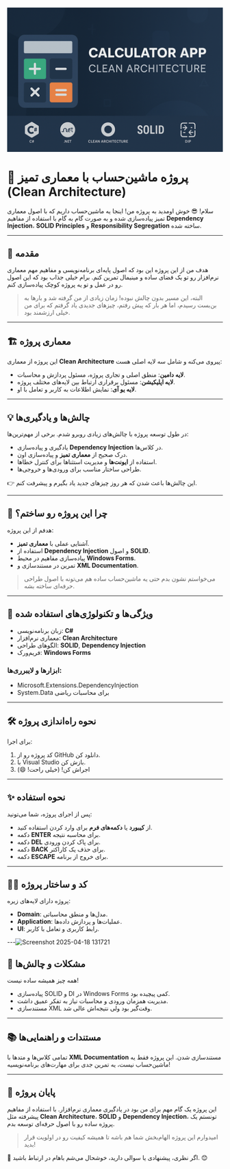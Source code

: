 <p align="center">
  <img src="https://github.com/mrr1368/CSharp-Advance-Project1-CleanArch_Calculator/raw/main/gitAssets/CleanArch_Calculator.png" alt="CSharp-Advance-Project1-CleanArch_Calculator Banner" />
</p>



# 🚀 پروژه ماشین‌حساب با معماری تمیز (Clean Architecture)

سلام! 😎 خوش اومدید به پروژه من! اینجا یه ماشین‌حساب داریم که با اصول معماری تمیز پیاده‌سازی شده و به صورت گام به گام با استفاده از مفاهیم **Dependency Injection**، **SOLID Principles** و **Responsibility Segregation** ساخته شده.

---

## 🌟 مقدمه

هدف من از این پروژه این بود که اصول پایه‌ای برنامه‌نویسی و مفاهیم مهم معماری نرم‌افزار رو تو یک فضای ساده و مینیمال تمرین کنم. برام خیلی جذاب بود که این اصول رو در عمل و تو یه پروژه کوچک پیاده‌سازی کنم.

> البته، این مسیر بدون چالش نبوده! زمان زیادی از من گرفته شد و بارها به بن‌بست رسیدم، اما هر بار که پیش رفتم، چیزهای جدیدی یاد گرفتم که برای من خیلی ارزشمند بود.

---

## 🏗️ معماری پروژه

این پروژه از معماری **Clean Architecture** پیروی می‌کنه و شامل سه لایه اصلی هست:

- **لایه دامین**: منطق اصلی و تجاری پروژه، مسئول پردازش و محاسبات.
- **لایه اپلیکیشن**: مسئول برقراری ارتباط بین لایه‌های مختلف پروژه.
- **لایه یو آی**: نمایش اطلاعات به کاربر و تعامل با او.



---

## 💡 چالش‌ها و یادگیری‌ها

در طول توسعه پروژه با چالش‌های زیادی روبرو شدم. برخی از مهم‌ترین‌ها:

- یادگیری و پیاده‌سازی **Dependency Injection** در کلاس‌ها.
- درک صحیح از **معماری تمیز** و پیاده‌سازی اون.
- استفاده از **ایونت‌ها** و مدیریت استثناها برای کنترل خطاها.
- طراحی ساختار مناسب برای ورودی‌ها و خروجی‌ها.

👉 این چالش‌ها باعث شدن که هر روز چیزهای جدید یاد بگیرم و پیشرفت کنم.

---

## 🎯 چرا این پروژه رو ساختم؟

هدفم از این پروژه:

- آشنایی عملی با **معماری تمیز**.
- استفاده از **Dependency Injection** و اصول **SOLID**.
- پیاده‌سازی مفاهیم در محیط **Windows Forms**.
- تمرین در مستندسازی و **XML Documentation**.

> می‌خواستم نشون بدم حتی یه ماشین‌حساب ساده هم می‌تونه با اصول طراحی حرفه‌ای ساخته بشه.

---

## 🔧 ویژگی‌ها و تکنولوژی‌های استفاده شده

- زبان برنامه‌نویسی: **C#**
- معماری نرم‌افزار: **Clean Architecture**
- الگوهای طراحی: **SOLID**, **Dependency Injection**
- فریم‌ورک: **Windows Forms**

### ابزارها و لایبرری‌ها:
- Microsoft.Extensions.DependencyInjection
- System.Data برای محاسبات ریاضی

---

## 🛠️ نحوه راه‌اندازی پروژه

برای اجرا:
1. کد پروژه رو از GitHub دانلود کن.
2. با Visual Studio بازش کن.
3. اجراش کن! (خیلی راحت! 😄)

---

## ✨ نحوه استفاده

پس از اجرای پروژه، شما می‌تونید:

- از **کیبورد** یا **دکمه‌های فرم** برای وارد کردن استفاده کنید.
- دکمه **ENTER** برای محاسبه نتیجه.
- دکمه **DEL** برای پاک کردن ورودی.
- دکمه **BACK** برای حذف یک کاراکتر.
- دکمه **ESCAPE** برای خروج از برنامه.

---

## 🧑‍💻 کد و ساختار پروژه

پروژه دارای لایه‌های زیره:

- **Domain**: مدل‌ها و منطق محاسباتی.
- **Application**: عملیات‌ها و پردازش داده‌ها.
- **UI**: رابط کاربری و تعامل با کاربر.

---![Screenshot 2025-04-18 131721](https://github.com/user-attachments/assets/cd72443a-9393-4c80-9c89-21b011c43274)


## 🚨 مشکلات و چالش‌ها

همه چیز همیشه ساده نیست!

- پیاده‌سازی SOLID و DI در Windows Forms کمی پیچیده بود.
- مدیریت همزمان ورودی و محاسبات نیاز به تفکر عمیق داشت.
- مستندسازی XML وقت‌گیر بود ولی نتیجه‌اش عالی شد.

---

## 📚 مستندات و راهنمایی‌ها

تمامی کلاس‌ها و متدها با **XML Documentation** مستندسازی شدن. این پروژه فقط یه ماشین‌حساب نیست، یه تمرین جدی برای مهارت‌های برنامه‌نویسیه!

---

## 🚀 پایان پروژه

این پروژه یک گام مهم برای من بود در یادگیری معماری نرم‌افزار. با استفاده از مفاهیم پیشرفته مثل **Clean Architecture**، **SOLID** و **Dependency Injection**، تونستم یک پروژه ساده رو با اصول حرفه‌ای توسعه بدم.

> امیدوارم این پروژه الهام‌بخش شما هم باشه تا همیشه کیفیت رو در اولویت قرار بدید!

📩 اگر نظری، پیشنهادی یا سوالی دارید، خوشحال می‌شم باهام در ارتباط باشید. 😊

